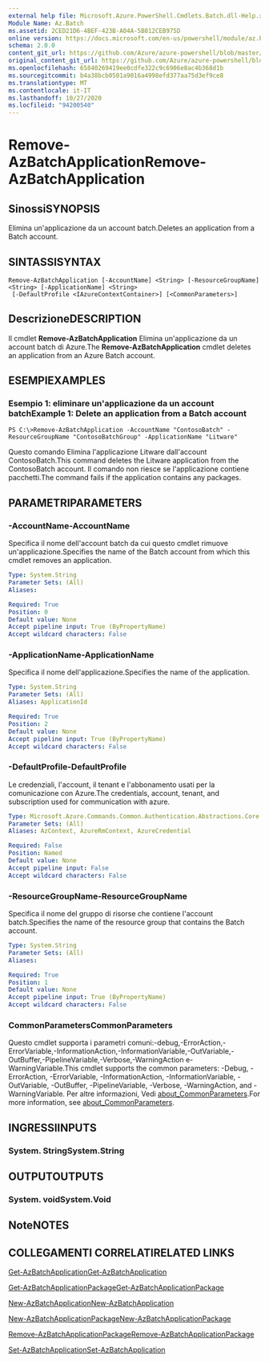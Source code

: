 ```yaml
---
external help file: Microsoft.Azure.PowerShell.Cmdlets.Batch.dll-Help.xml
Module Name: Az.Batch
ms.assetid: 2CED21D6-4BEF-423B-A04A-5B812CEB975D
online version: https://docs.microsoft.com/en-us/powershell/module/az.batch/remove-azbatchapplication
schema: 2.0.0
content_git_url: https://github.com/Azure/azure-powershell/blob/master/src/Batch/Batch/help/Remove-AzBatchApplication.md
original_content_git_url: https://github.com/Azure/azure-powershell/blob/master/src/Batch/Batch/help/Remove-AzBatchApplication.md
ms.openlocfilehash: 65840269419ee0cdfe322c9c6906e8ac4b368d1b
ms.sourcegitcommit: b4a38bcb0501a9016a4998efd377aa75d3ef9ce8
ms.translationtype: MT
ms.contentlocale: it-IT
ms.lasthandoff: 10/27/2020
ms.locfileid: "94200540"
---
```

# <span data-ttu-id="24a88-101">Remove-AzBatchApplication</span><span class="sxs-lookup"><span data-stu-id="24a88-101">Remove-AzBatchApplication</span></span>

## <span data-ttu-id="24a88-102">Sinossi</span><span class="sxs-lookup"><span data-stu-id="24a88-102">SYNOPSIS</span></span>
<span data-ttu-id="24a88-103">Elimina un'applicazione da un account batch.</span><span class="sxs-lookup"><span data-stu-id="24a88-103">Deletes an application from a Batch account.</span></span>

## <span data-ttu-id="24a88-104">SINTASSI</span><span class="sxs-lookup"><span data-stu-id="24a88-104">SYNTAX</span></span>

```
Remove-AzBatchApplication [-AccountName] <String> [-ResourceGroupName] <String> [-ApplicationName] <String>
 [-DefaultProfile <IAzureContextContainer>] [<CommonParameters>]
```

## <span data-ttu-id="24a88-105">Descrizione</span><span class="sxs-lookup"><span data-stu-id="24a88-105">DESCRIPTION</span></span>
<span data-ttu-id="24a88-106">Il cmdlet **Remove-AzBatchApplication** Elimina un'applicazione da un account batch di Azure.</span><span class="sxs-lookup"><span data-stu-id="24a88-106">The **Remove-AzBatchApplication** cmdlet deletes an application from an Azure Batch account.</span></span>

## <span data-ttu-id="24a88-107">ESEMPI</span><span class="sxs-lookup"><span data-stu-id="24a88-107">EXAMPLES</span></span>

### <span data-ttu-id="24a88-108">Esempio 1: eliminare un'applicazione da un account batch</span><span class="sxs-lookup"><span data-stu-id="24a88-108">Example 1: Delete an application from a Batch account</span></span>
```
PS C:\>Remove-AzBatchApplication -AccountName "ContosoBatch" -ResourceGroupName "ContosoBatchGroup" -ApplicationName "Litware"
```

<span data-ttu-id="24a88-109">Questo comando Elimina l'applicazione Litware dall'account ContosoBatch.</span><span class="sxs-lookup"><span data-stu-id="24a88-109">This command deletes the Litware application from the ContosoBatch account.</span></span>
<span data-ttu-id="24a88-110">Il comando non riesce se l'applicazione contiene pacchetti.</span><span class="sxs-lookup"><span data-stu-id="24a88-110">The command fails if the application contains any packages.</span></span>

## <span data-ttu-id="24a88-111">PARAMETRI</span><span class="sxs-lookup"><span data-stu-id="24a88-111">PARAMETERS</span></span>

### <span data-ttu-id="24a88-112">-AccountName</span><span class="sxs-lookup"><span data-stu-id="24a88-112">-AccountName</span></span>
<span data-ttu-id="24a88-113">Specifica il nome dell'account batch da cui questo cmdlet rimuove un'applicazione.</span><span class="sxs-lookup"><span data-stu-id="24a88-113">Specifies the name of the Batch account from which this cmdlet removes an application.</span></span>

```yaml
Type: System.String
Parameter Sets: (All)
Aliases:

Required: True
Position: 0
Default value: None
Accept pipeline input: True (ByPropertyName)
Accept wildcard characters: False
```

### <span data-ttu-id="24a88-114">-ApplicationName</span><span class="sxs-lookup"><span data-stu-id="24a88-114">-ApplicationName</span></span>
<span data-ttu-id="24a88-115">Specifica il nome dell'applicazione.</span><span class="sxs-lookup"><span data-stu-id="24a88-115">Specifies the name of the application.</span></span>

```yaml
Type: System.String
Parameter Sets: (All)
Aliases: ApplicationId

Required: True
Position: 2
Default value: None
Accept pipeline input: True (ByPropertyName)
Accept wildcard characters: False
```

### <span data-ttu-id="24a88-116">-DefaultProfile</span><span class="sxs-lookup"><span data-stu-id="24a88-116">-DefaultProfile</span></span>
<span data-ttu-id="24a88-117">Le credenziali, l'account, il tenant e l'abbonamento usati per la comunicazione con Azure.</span><span class="sxs-lookup"><span data-stu-id="24a88-117">The credentials, account, tenant, and subscription used for communication with azure.</span></span>

```yaml
Type: Microsoft.Azure.Commands.Common.Authentication.Abstractions.Core.IAzureContextContainer
Parameter Sets: (All)
Aliases: AzContext, AzureRmContext, AzureCredential

Required: False
Position: Named
Default value: None
Accept pipeline input: False
Accept wildcard characters: False
```

### <span data-ttu-id="24a88-118">-ResourceGroupName</span><span class="sxs-lookup"><span data-stu-id="24a88-118">-ResourceGroupName</span></span>
<span data-ttu-id="24a88-119">Specifica il nome del gruppo di risorse che contiene l'account batch.</span><span class="sxs-lookup"><span data-stu-id="24a88-119">Specifies the name of the resource group that contains the Batch account.</span></span>

```yaml
Type: System.String
Parameter Sets: (All)
Aliases:

Required: True
Position: 1
Default value: None
Accept pipeline input: True (ByPropertyName)
Accept wildcard characters: False
```

### <span data-ttu-id="24a88-120">CommonParameters</span><span class="sxs-lookup"><span data-stu-id="24a88-120">CommonParameters</span></span>
<span data-ttu-id="24a88-121">Questo cmdlet supporta i parametri comuni:-debug,-ErrorAction,-ErrorVariable,-InformationAction,-InformationVariable,-OutVariable,-OutBuffer,-PipelineVariable,-Verbose,-WarningAction e-WarningVariable.</span><span class="sxs-lookup"><span data-stu-id="24a88-121">This cmdlet supports the common parameters: -Debug, -ErrorAction, -ErrorVariable, -InformationAction, -InformationVariable, -OutVariable, -OutBuffer, -PipelineVariable, -Verbose, -WarningAction, and -WarningVariable.</span></span> <span data-ttu-id="24a88-122">Per altre informazioni, Vedi [about_CommonParameters](http://go.microsoft.com/fwlink/?LinkID=113216).</span><span class="sxs-lookup"><span data-stu-id="24a88-122">For more information, see [about_CommonParameters](http://go.microsoft.com/fwlink/?LinkID=113216).</span></span>

## <span data-ttu-id="24a88-123">INGRESSI</span><span class="sxs-lookup"><span data-stu-id="24a88-123">INPUTS</span></span>

### <span data-ttu-id="24a88-124">System. String</span><span class="sxs-lookup"><span data-stu-id="24a88-124">System.String</span></span>

## <span data-ttu-id="24a88-125">OUTPUT</span><span class="sxs-lookup"><span data-stu-id="24a88-125">OUTPUTS</span></span>

### <span data-ttu-id="24a88-126">System. void</span><span class="sxs-lookup"><span data-stu-id="24a88-126">System.Void</span></span>

## <span data-ttu-id="24a88-127">Note</span><span class="sxs-lookup"><span data-stu-id="24a88-127">NOTES</span></span>

## <span data-ttu-id="24a88-128">COLLEGAMENTI CORRELATI</span><span class="sxs-lookup"><span data-stu-id="24a88-128">RELATED LINKS</span></span>

[<span data-ttu-id="24a88-129">Get-AzBatchApplication</span><span class="sxs-lookup"><span data-stu-id="24a88-129">Get-AzBatchApplication</span></span>](./Get-AzBatchApplication.md)

[<span data-ttu-id="24a88-130">Get-AzBatchApplicationPackage</span><span class="sxs-lookup"><span data-stu-id="24a88-130">Get-AzBatchApplicationPackage</span></span>](./Get-AzBatchApplicationPackage.md)

[<span data-ttu-id="24a88-131">New-AzBatchApplication</span><span class="sxs-lookup"><span data-stu-id="24a88-131">New-AzBatchApplication</span></span>](./New-AzBatchApplication.md)

[<span data-ttu-id="24a88-132">New-AzBatchApplicationPackage</span><span class="sxs-lookup"><span data-stu-id="24a88-132">New-AzBatchApplicationPackage</span></span>](./New-AzBatchApplicationPackage.md)

[<span data-ttu-id="24a88-133">Remove-AzBatchApplicationPackage</span><span class="sxs-lookup"><span data-stu-id="24a88-133">Remove-AzBatchApplicationPackage</span></span>](./Remove-AzBatchApplicationPackage.md)

[<span data-ttu-id="24a88-134">Set-AzBatchApplication</span><span class="sxs-lookup"><span data-stu-id="24a88-134">Set-AzBatchApplication</span></span>](./Set-AzBatchApplication.md)


